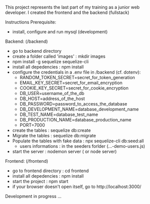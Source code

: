 This project represents the last part of my training as a junior web developer. I created the frontend and the backend (fullstack)

Instructions
Prerequisite:
* install, configure and run mysql (development)

Backend: (/backend)
* go to backend directory
* create a folder called 'images' : mkdir images
* npm install -g sequelize sequelize-cli
* install all depedencies : npm install
* configure the credentials in a .env file in /backend (cf. dotenv):
    - RANDOM_TOKEN_SECRET=secret_for_token_generation
    - EMAIL_KEY_SECRET=secret_for_email_encryption
    - COOKIE_KEY_SECRET=secret_for_cookie_encryption
    - DB_USER=username_of_the_db
    - DB_HOST=address_of_the_host
    - DB_PASSWORD=password_to_access_the_database
    - DB_DEVELOPMENT_NAME=database_development_name
    - DB_TEST_NAME=database_test_name
    - DB_PRODUCTION_NAME=database_production_name
    - PORT=7000
* create the tables     : sequelize db:create
* Migrate the tables    : sequelize db:migrate
* Populate the tables with fake data : npx sequelize-cli db:seed:all
    - users informations : in the seeders forlder (...-demo-users.js)
* start the server      : nodemon server ( or node server)

Frontend: (/frontend)
* go to frontend directory : cd frontend
* install all depedencies : npm install
* start the project : npm start
* if your browser doesn't open itself, go to http://localhost:3000/

Development in progress ...